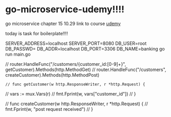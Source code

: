 # go-microservice-udemy!!!!
go microservice chapter 15 10.29
link to course [udemy](https://www.udemy.com/course/building-modern-web-applications-with-go/learn/lecture/22875035?start=0#overview)

today is task for boilerplate!!!!

SERVER_ADDRESS=localhost SERVER_PORT=8080 DB_USER=root DB_PASSWD= DB_ADDR=localhost DB_PORT=3306 DB_NAME=banking go run main.go


// router.HandleFunc("/customers/{customer_id:[0-9]+}", getCustomer).Methods(http.MethodGet)
	// router.HandleFunc("/customers", createCustomer).Methods(http.MethodPost)

    // func getCustomer(w http.ResponseWriter, r *http.Request) {
// 	vars := mux.Vars(r)
// 	fmt.Fprint(w, vars["customer_id"])
// }

// func createCustomer(w http.ResponseWriter, r *http.Request) {
// 	fmt.Fprint(w, "post request received")
// }
